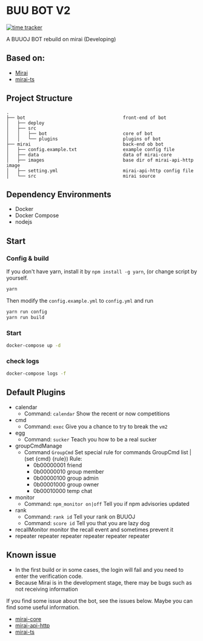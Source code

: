 # BUU BOT V2

[![time tracker](https://wakatime.com/badge/github/Yoshino-s/buubot2.svg)](https://wakatime.com/badge/github/Yoshino-s/buubot2)

A BUUOJ BOT rebuild on mirai (Developing)

## Based on:

- [Mirai](https://github.com/mamoe/mirai)
- [mirai-ts](https://github.com/YunYouJun/mirai-ts)

## Project Structure

```
.
├── bot                                    front-end of bot
│   ├── deploy
│   ├── src
│   │   ├── bot                            core of bot
│   │   └── plugins                        plugins of bot
├── mirai                                  back-end ob bot
│   ├── config.example.txt                 example config file
│   ├── data                               data of mirai-core
│   ├── images                             base dir of mirai-api-http image
│   ├── setting.yml                        mirai-api-http config file
│   └── src                                mirai source
```

## Dependency Environments

- Docker
- Docker Compose
- nodejs

## Start

### Config & build

If you don't have yarn, install it by `npm install -g yarn`, (or change script by yourself.

```bash
yarn
```

Then modify the `config.example.yml` to `config.yml` and run

```bash
yarn run config
yarn run build
```

### Start

```bash
docker-compose up -d
```

### check logs

```bash
docker-compose logs -f
```

## Default Plugins

- calendar
  - Command: `calendar`
    Show the recent or now competitions
- cmd
  - Command: `exec`
    Give you a chance to try to break the `vm2`
- egg
  - Command: `sucker`
    Teach you how to be a real sucker
- groupCmdManage
  - Command `GroupCmd`
    Set special rule for commands
    GroupCmd list | (set {cmd} {rule})
    Rule:
    * 0b00000001 friend
    * 0b00000010 group member
    * 0b00000100 group admin
    * 0b00001000 group owner
    * 0b00010000 temp chat
- monitor
  - Command: `npm_monitor on|off`
    Tell you if npm advisories updated
- rank
  - Command: `rank id`
    Tell your rank on BUUOJ
  - Command: `score id`
    Tell you that you are lazy dog
- recallMonitor
  monitor the recall event and sometimes prevent it
- repeater
  repeater
  repeater
  repeater
  repeater
  repeater

## Known issue

- In the first build or in some cases, the login will fail and you need to enter the verification code.
- Because Mirai is in the development stage, there may be bugs such as not receiving information

If you find some issue about the bot, see the issues below. Maybe you can find some useful information.

- [mirai-core](https://github.com/mamoe/mirai/issues)
- [mirai-api-http](https://github.com/project-mirai/mirai-api-http/issues)
- [mirai-ts](https://github.com/YunYouJun/mirai-ts/issues)